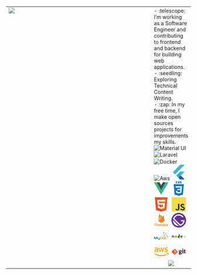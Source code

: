 <!-- <div id="header" align="center">
  <img src="https://media.giphy.com/media/M9gbBd9nbDrOTu1Mqx/giphy.gif" width="100"/>
</div> -->

<table>
  <tr>
    <td valign="top" width="400px">
      <img src="https://user-images.githubusercontent.com/41455946/233816737-366269b6-6945-44f5-805c-6ba94e457142.gif"/>
    </td>
    <td valign="top">
      - :telescope: I’m working as a Software Engineer and contributing to frontend and backend for building web applications.<br/>
      - :seedling: Exploring Technical Content Writing.<br/>
      - :zap: In my free time, I make open sources projects for improvements my skills.<br/>
     <div>
       <img src="https://cdn.jsdelivr.net/gh/devicons/devicon/icons/php/php-plain.svg" title="Material UI" alt="Material UI" width="40" height="40"/>&nbsp;
       <img align="center" alt="Laravel" height="40" width="40" src="https://cdn.jsdelivr.net/gh/devicons/devicon/icons/laravel/laravel-plain-wordmark.svg">
  <img align="center" alt="Docker" height="40" width="40" src="https://cdn.jsdelivr.net/gh/devicons/devicon/icons/docker/docker-original-wordmark.svg">
   <img align="center" alt="Aws" height="40" width="40" src="https://cdn.jsdelivr.net/gh/devicons/devicon/icons/amazonwebservices/amazonwebservices-original-wordmark.svg">
    <img src="https://github.com/devicons/devicon/blob/master/icons/flutter/flutter-original.svg" title="Flutter" alt="Flutter" width="40" height="40"/>&nbsp;
    <img src="https://github.com/devicons/devicon/blob/master/icons/vuejs/vuejs-original.svg" title="Vue" alt="Vue" width="40" height="40"/>&nbsp;
    <img src="https://github.com/devicons/devicon/blob/master/icons/css3/css3-plain-wordmark.svg"  title="CSS3" alt="CSS" width="40" height="40"/>&nbsp;
    <img src="https://github.com/devicons/devicon/blob/master/icons/html5/html5-original.svg" title="HTML5" alt="HTML" width="40" height="40"/>&nbsp;
    <img src="https://github.com/devicons/devicon/blob/master/icons/javascript/javascript-original.svg" title="JavaScript" alt="JavaScript" width="40" height="40"/>&nbsp;
    <img src="https://github.com/devicons/devicon/blob/master/icons/firebase/firebase-plain-wordmark.svg" title="Firebase" alt="Firebase" width="40" height="40"/>&nbsp;
    <img src="https://github.com/devicons/devicon/blob/master/icons/gatsby/gatsby-original.svg" title="Gatsby"  alt="Gatsby" width="40" height="40"/>&nbsp;
    <img src="https://github.com/devicons/devicon/blob/master/icons/mysql/mysql-original-wordmark.svg" title="MySQL"  alt="MySQL" width="40" height="40"/>&nbsp;
    <img src="https://github.com/devicons/devicon/blob/master/icons/nodejs/nodejs-original-wordmark.svg" title="NodeJS" alt="NodeJS" width="40" height="40"/>&nbsp;
    <img src="https://github.com/devicons/devicon/blob/master/icons/amazonwebservices/amazonwebservices-plain-wordmark.svg" title="AWS" alt="AWS" width="40" height="40"/>&nbsp;
    <img src="https://github.com/devicons/devicon/blob/master/icons/git/git-original-wordmark.svg" title="Git" **alt="Git" width="40" height="40"/>
  </div>
      <div align="center">
        <a href="https://www.linkedin.com/in/luziberto-mendes/" target="_blank">
          <img src="https://img.shields.io/badge/LinkedIn-blue?style=for-the-badge&logo=linkedin&logoColor=white" />
        </a>
      </div>
    </td>
  </tr>
</table>

<div>
<div align="left">
 
  
</div>
  <div id="badges" align="right">
  
</div>
</div>





